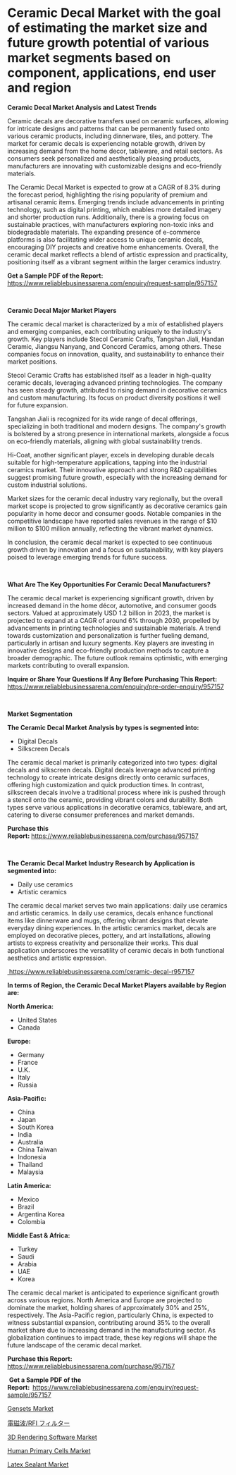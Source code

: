 <p><h1>Ceramic Decal Market with the goal of estimating the market size and future growth potential of various market segments based on component, applications, end user and region</h1></p><p><strong>Ceramic Decal Market Analysis and Latest Trends</strong></p>
<p><p>Ceramic decals are decorative transfers used on ceramic surfaces, allowing for intricate designs and patterns that can be permanently fused onto various ceramic products, including dinnerware, tiles, and pottery. The market for ceramic decals is experiencing notable growth, driven by increasing demand from the home decor, tableware, and retail sectors. As consumers seek personalized and aesthetically pleasing products, manufacturers are innovating with customizable designs and eco-friendly materials.</p><p>The Ceramic Decal Market is expected to grow at a CAGR of 8.3% during the forecast period, highlighting the rising popularity of premium and artisanal ceramic items. Emerging trends include advancements in printing technology, such as digital printing, which enables more detailed imagery and shorter production runs. Additionally, there is a growing focus on sustainable practices, with manufacturers exploring non-toxic inks and biodegradable materials. The expanding presence of e-commerce platforms is also facilitating wider access to unique ceramic decals, encouraging DIY projects and creative home enhancements. Overall, the ceramic decal market reflects a blend of artistic expression and practicality, positioning itself as a vibrant segment within the larger ceramics industry.</p></p>
<p><strong>Get a Sample PDF of the Report:&nbsp;</strong> <a href="https://www.reliablebusinessarena.com/enquiry/request-sample/957157">https://www.reliablebusinessarena.com/enquiry/request-sample/957157</a></p>
<p>&nbsp;</p>
<p><strong>Ceramic Decal Major Market Players</strong></p>
<p><p>The ceramic decal market is characterized by a mix of established players and emerging companies, each contributing uniquely to the industry's growth. Key players include Stecol Ceramic Crafts, Tangshan Jiali, Handan Ceramic, Jiangsu Nanyang, and Concord Ceramics, among others. These companies focus on innovation, quality, and sustainability to enhance their market positions.</p><p>Stecol Ceramic Crafts has established itself as a leader in high-quality ceramic decals, leveraging advanced printing technologies. The company has seen steady growth, attributed to rising demand in decorative ceramics and custom manufacturing. Its focus on product diversity positions it well for future expansion.</p><p>Tangshan Jiali is recognized for its wide range of decal offerings, specializing in both traditional and modern designs. The company's growth is bolstered by a strong presence in international markets, alongside a focus on eco-friendly materials, aligning with global sustainability trends.</p><p>Hi-Coat, another significant player, excels in developing durable decals suitable for high-temperature applications, tapping into the industrial ceramics market. Their innovative approach and strong R&D capabilities suggest promising future growth, especially with the increasing demand for custom industrial solutions.</p><p>Market sizes for the ceramic decal industry vary regionally, but the overall market scope is projected to grow significantly as decorative ceramics gain popularity in home decor and consumer goods. Notable companies in the competitive landscape have reported sales revenues in the range of $10 million to $100 million annually, reflecting the vibrant market dynamics.</p><p>In conclusion, the ceramic decal market is expected to see continuous growth driven by innovation and a focus on sustainability, with key players poised to leverage emerging trends for future success.</p></p>
<p>&nbsp;</p>
<p><strong>What Are The Key Opportunities For Ceramic Decal Manufacturers?</strong></p>
<p><p>The ceramic decal market is experiencing significant growth, driven by increased demand in the home décor, automotive, and consumer goods sectors. Valued at approximately USD 1.2 billion in 2023, the market is projected to expand at a CAGR of around 6% through 2030, propelled by advancements in printing technologies and sustainable materials. A trend towards customization and personalization is further fueling demand, particularly in artisan and luxury segments. Key players are investing in innovative designs and eco-friendly production methods to capture a broader demographic. The future outlook remains optimistic, with emerging markets contributing to overall expansion.</p></p>
<p><strong>Inquire or Share Your Questions If Any Before Purchasing This Report:</strong> <a href="https://www.reliablebusinessarena.com/enquiry/pre-order-enquiry/957157">https://www.reliablebusinessarena.com/enquiry/pre-order-enquiry/957157</a></p>
<p>&nbsp;</p>
<p><strong>Market Segmentation</strong></p>
<p><strong>The Ceramic Decal Market Analysis by types is segmented into:</strong></p>
<p><ul><li>Digital Decals</li><li>Silkscreen Decals</li></ul></p>
<p><p>The ceramic decal market is primarily categorized into two types: digital decals and silkscreen decals. Digital decals leverage advanced printing technology to create intricate designs directly onto ceramic surfaces, offering high customization and quick production times. In contrast, silkscreen decals involve a traditional process where ink is pushed through a stencil onto the ceramic, providing vibrant colors and durability. Both types serve various applications in decorative ceramics, tableware, and art, catering to diverse consumer preferences and market demands.</p></p>
<p><strong>Purchase this Report:&nbsp;</strong><a href="https://www.reliablebusinessarena.com/purchase/957157">https://www.reliablebusinessarena.com/purchase/957157</a></p>
<p>&nbsp;</p>
<p><strong>The Ceramic Decal Market Industry Research by Application is segmented into:</strong></p>
<p><ul><li>Daily use ceramics</li><li>Artistic ceramics</li></ul></p>
<p><p>The ceramic decal market serves two main applications: daily use ceramics and artistic ceramics. In daily use ceramics, decals enhance functional items like dinnerware and mugs, offering vibrant designs that elevate everyday dining experiences. In the artistic ceramics market, decals are employed on decorative pieces, pottery, and art installations, allowing artists to express creativity and personalize their works. This dual application underscores the versatility of ceramic decals in both functional aesthetics and artistic expression.</p></p>
<p><a href="https://www.reliablebusinessarena.com/ceramic-decal-r957157">&nbsp;https://www.reliablebusinessarena.com/ceramic-decal-r957157</a></p>
<p><strong>In terms of Region, the Ceramic Decal Market Players available by Region are:</strong></p>
<p>
    <p> <strong> North America: </strong>
        <ul>
            <li>United States</li>
            <li>Canada</li>
        </ul>
        </p> 
    <p> <strong> Europe: </strong>
        <ul>
            <li>Germany</li>
            <li>France</li>
            <li>U.K.</li>
            <li>Italy</li>
            <li>Russia</li>
        </ul>
        </p> 
    <p> <strong> Asia-Pacific: </strong>
        <ul>
            <li>China</li>
            <li>Japan</li>
            <li>South Korea</li>
            <li>India</li>
            <li>Australia</li>
            <li>China Taiwan</li>
            <li>Indonesia</li>
            <li>Thailand</li>
            <li>Malaysia</li>
        </ul>
        </p> 
    <p> <strong> Latin America: </strong>
        <ul>
            <li>Mexico</li>
            <li>Brazil</li>
            <li>Argentina Korea</li>
            <li>Colombia</li>
        </ul>
        </p> 
    <p> <strong> Middle East & Africa: </strong>
        <ul>
            <li>Turkey</li>
            <li>Saudi</li>
            <li>Arabia</li>
            <li>UAE</li>
            <li>Korea</li>
        </ul>
    </p>
    </p>
<p><p>The ceramic decal market is anticipated to experience significant growth across various regions. North America and Europe are projected to dominate the market, holding shares of approximately 30% and 25%, respectively. The Asia-Pacific region, particularly China, is expected to witness substantial expansion, contributing around 35% to the overall market share due to increasing demand in the manufacturing sector. As globalization continues to impact trade, these key regions will shape the future landscape of the ceramic decal market.</p></p>
<p><strong>Purchase this Report: </strong><a href="https://www.reliablebusinessarena.com/purchase/957157">https://www.reliablebusinessarena.com/purchase/957157</a></p>
<p>&nbsp;<strong>Get a Sample PDF of the Report:&nbsp;&nbsp;</strong><a href="https://www.reliablebusinessarena.com/enquiry/request-sample/957157">https://www.reliablebusinessarena.com/enquiry/request-sample/957157</a></p>
<p><strong></strong></p>
<p><p><a href="https://medium.com/@stephaniewynterk145/the-global-gensets-market-is-projected-to-experience-an-annual-growth-rate-of-12-from-2024-to-7136f1bd70b4">Gensets Market</a></p><p><a href="https://medium.com/@dfs4ff/%E3%82%B0%E3%83%AD%E3%83%BC%E3%83%90%E3%83%ABemi-rfi%E3%83%95%E3%82%A3%E3%83%AB%E3%82%BF%E3%83%BC%E5%B8%82%E5%A0%B4%E3%81%AE%E5%B8%82%E5%A0%B4%E5%8B%95%E5%90%91-%E4%BA%88%E6%B8%AC%E3%81%A8%E5%88%86%E6%9E%90-2024%E5%B9%B4-2031%E5%B9%B4-c6fcf3ef1ef0">電磁波/RFI フィルター</a></p><p><a href="https://www.linkedin.com/pulse/comprehensive-analysis-global-3d-rendering-software-market-growth-eq9ee?trackingId=sJq1VLatQ%2BCo82TUWKejrg%3D%3D">3D Rendering Software Market</a></p><p><a href="https://www.linkedin.com/pulse/human-primary-cells-industry-analysis-report-its-market-size-growing-jkxvc?trackingId=6kxnA23vTn2CiYsPx7VNzA%3D%3D">Human Primary Cells Market</a></p><p><a href="https://issuu.com/reportprime-2/docs/latex-sealant-market-size-2030.pptx_13c7119372b535">Latex Sealant Market</a></p></p>